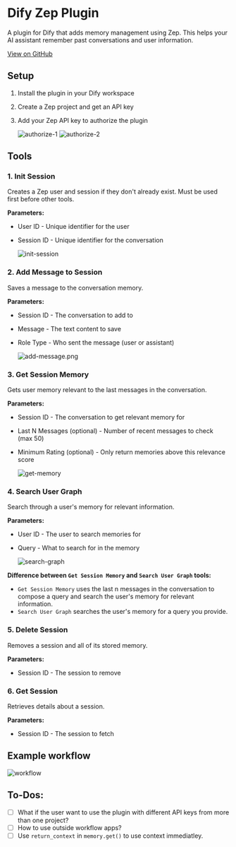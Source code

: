 # Dify Zep Plugin

A plugin for Dify that adds memory management using Zep. This helps your AI assistant remember past conversations and user information.

[View on GitHub](https://github.com/obadakhalili/dify-zep-plugin)

## Setup

1. Install the plugin in your Dify workspace
2. Create a Zep project and get an API key
3. Add your Zep API key to authorize the plugin

   ![authorize-1](_assets/authorize-1.png)
   ![authorize-2](_assets/authorize-2.png)

## Tools

### 1. Init Session

Creates a Zep user and session if they don't already exist. Must be used first before other tools.

**Parameters:**

- User ID - Unique identifier for the user
- Session ID - Unique identifier for the conversation

  ![init-session](_assets/init-session.png)

### 2. Add Message to Session

Saves a message to the conversation memory.

**Parameters:**

- Session ID - The conversation to add to
- Message - The text content to save
- Role Type - Who sent the message (user or assistant)

  ![add-message.png](_assets/add-message.png)

### 3. Get Session Memory

Gets user memory relevant to the last messages in the conversation.

**Parameters:**

- Session ID - The conversation to get relevant memory for
- Last N Messages (optional) - Number of recent messages to check (max 50)
- Minimum Rating (optional) - Only return memories above this relevance score

  ![get-memory](_assets/get-memory.png)

### 4. Search User Graph

Search through a user's memory for relevant information.

**Parameters:**

- User ID - The user to search memories for
- Query - What to search for in the memory

  ![search-graph](_assets/search-graph.png)

**Difference between `Get Session Memory` and `Search User Graph` tools:**

- `Get Session Memory` uses the last n messages in the conversation to compose a query and search the user's memory for relevant information.
- `Search User Graph` searches the user's memory for a query you provide.

### 5. Delete Session

Removes a session and all of its stored memory.

**Parameters:**

- Session ID - The session to remove

### 6. Get Session

Retrieves details about a session.

**Parameters:**

- Session ID - The session to fetch

## Example workflow

![workflow](_assets/workflow.png)

## To-Dos:

- [ ] What if the user want to use the plugin with different API keys from more than one project?
- [ ] How to use outside workflow apps?
- [ ] Use `return_context` in `memory.get()` to use context immediatley.
